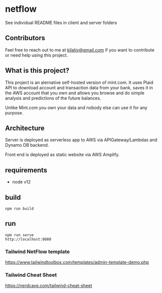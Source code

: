 # netflow

See individual README files in client and server folders

## Contributors
Feel free to reach out to me at kilativ@gmail.com if you want to contribute or need help using this project. 

## What is this project?
This project is an alernative self-hosted version of mint.com. It uses Plaid API to download account and transaction data from your bank, saves it in the AWS account that you own and allows you browse and do simple analysis and predictions of the future balances.

Unlike Mint.com you own your data and nobody else can use it for any purpose.

## Architecture
Server is deployed as serverless app to AWS via APIGateway/Lambdas and Dynamo DB backend.

Front end is deployed as static website via AWS Amplify. 


## requirements
* node v12

## build

    npm run build

## run

    npm run serve
    http://localhost:8080

### Tailwind NetFlow template
https://www.tailwindtoolbox.com/templates/admin-template-demo.php
### Tailwind Cheat Sheet
https://nerdcave.com/tailwind-cheat-sheet

